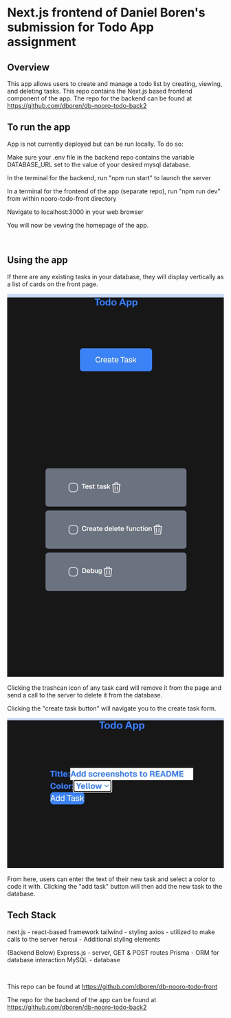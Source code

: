 # Next.js frontend of Daniel Boren's submission for Todo App assignment

## Overview
This app allows users to create and manage a todo list by creating, viewing, and deleting tasks. This repo contains the Next.js based frontend component of the app. The repo for the backend can be found at https://github.com/dboren/db-nooro-todo-back2

## To run the app

App is not currently deployed but can be run locally. To do so:

Make sure your .env file in the backend repo contains the variable DATABASE_URL set to the value of your desired mysql database.

In the terminal for the backend, run "npm run start" to launch the server

In a terminal for the frontend of the app (separate repo), run "npm run dev" from within nooro-todo-front directory

Navigate to localhost:3000 in your web browser

You will now be vewing the homepage of the app.

<br>

## Using the app

If there are any existing tasks in your database, they will display vertically as a list of cards on the front page.

<img src="images/HomePageScreenshot.jpg"
     alt="screenshot of homepage"
     />

Clicking the trashcan icon of any task card will remove it from the page and send a call to the server to delete it from the database.     

Clicking the "create task button" will navigate you to the create task form.

<img src="images/CreateTaskScreenshot.jpg"
     alt="screenshot of create task form"
     />

From here, users can enter the text of their new task and select a color to code it with. Clicking the "add task" button will then add the new task to the database. 

## Tech Stack
next.js - react-based framework
tailwind - styling
axios - utilized to make calls to the server
heroui - Additional styling elements

(Backend Below)
Express.js - server, GET & POST routes
Prisma - ORM for database interaction
MySQL - database



<br>

This repo can be found at https://github.com/dboren/db-nooro-todo-front

The repo for the backend of the app can be found at https://github.com/dboren/db-nooro-todo-back2

